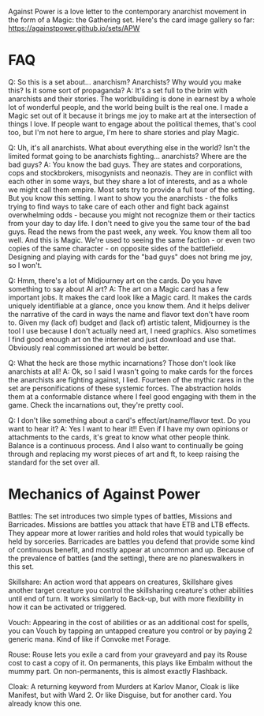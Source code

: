 Against Power is a love letter to the contemporary anarchist movement in the form of a Magic: the Gathering set.
Here's the card image gallery so far:
https://againstpower.github.io/sets/APW 

# FAQ

Q: So this is a set about... anarchism? Anarchists? Why would you make this? Is it some sort of propaganda?
A: It's a set full to the brim with anarchists and their stories. The worldbuilding is done in earnest by a whole lot of wonderful people, and the world being built is the real one. I made a Magic set out of it because it brings me joy to make art at the intersection of things I love. If people want to engage about the political themes, that's cool too, but I'm not here to argue, I'm here to share stories and play Magic.

Q: Uh, it's all anarchists. What about everything else in the world? Isn't the limited format going to be anarchists fighting... anarchists? Where are the bad guys?
A: You know the bad guys. They are states and corporations, cops and stockbrokers, misogynists and neonazis. They are in conflict with each other in some ways, but they share a lot of interests, and as a whole we might call them empire.
Most sets try to provide a full tour of the setting. But you know this setting. I want to show you the anarchists - the folks trying to find ways to take care of each other and fight back against overwhelming odds - because you might not recognize them or their tactics from your day to day life. I don't need to give you the same tour of the bad guys. Read the news from the past week, any week. You know them all too well.
And this is Magic. We're used to seeing the same faction - or even two copies of the same character - on opposite sides of the battlefield. Designing and playing with cards for the "bad guys" does not bring me joy, so I won't.

Q: Hmm, there's a lot of Midjourney art on the cards. Do you have something to say about AI art?
A: The art on a Magic card has a few important jobs. It makes the card look like a Magic card. It makes the cards uniquely identifiable at a glance, once you know them. And it helps deliver the narrative of the card in ways the name and flavor text don't have room to. Given my (lack of) budget and (lack of) artistic talent, Midjourney is the tool I use because I don't actually need art, I need graphics. Also sometimes I find good enough art on the internet and just download and use that. Obviously real commissioned art would be better.

Q: What the heck are those mythic incarnations? Those don't look like anarchists at all!
A: Ok, so I said I wasn't going to make cards for the forces the anarchists are fighting against, I lied. Fourteen of the mythic rares in the set are personifications of these systemic forces. The abstraction holds them at a conformable distance where I feel good engaging with them in the game. Check the incarnations out, they're pretty cool.

Q: I don't like something about a card's effect/art/name/flavor text. Do you want to hear it?
A: Yes I want to hear it!! Even if I have my own opinions or attachments to the cards, it's great to know what other people think. Balance is a continuous process. And I also want to continually be going through and replacing my worst pieces of art and ft, to keep raising the standard for the set over all.

# Mechanics of Against Power

Battles: The set introduces two simple types of battles, Missions and Barricades. Missions are battles you attack that have ETB and LTB effects. They appear more at lower rarities and hold roles that would typically be held by sorceries. Barricades are battles you defend that provide some kind of continuous benefit, and mostly appear at uncommon and up. Because of the prevalence of battles (and the setting), there are no planeswalkers in this set.

Skillshare: An action word that appears on creatures, Skillshare gives another target creature you control the skillsharing creature's other abilities until end of turn. It works similarly to Back-up, but with more flexibility in how it can be activated or triggered.

Vouch: Appearing in the cost of abilities or as an additional cost for spells, you can Vouch by tapping an untapped creature you control or by paying 2 generic mana. Kind of like if Convoke met Forage.

Rouse: Rouse lets you exile a card from your graveyard and pay its Rouse cost to cast a copy of it. On permanents, this plays like Embalm without the mummy part. On non-permanents, this is almost exactly Flashback.

Cloak: A returning keyword from Murders at Karlov Manor, Cloak is like Manifest, but with Ward 2. Or like Disguise, but for another card. You already know this one.
